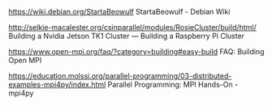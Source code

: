 https://wiki.debian.org/StartaBeowulf
StartaBeowulf - Debian Wiki

http://selkie-macalester.org/csinparallel/modules/RosieCluster/build/html/
Building a Nvidia Jetson TK1 Cluster — Building a Raspberry Pi Cluster

https://www.open-mpi.org/faq/?category=building#easy-build
FAQ:
Building Open MPI

https://education.molssi.org/parallel-programming/03-distributed-examples-mpi4py/index.html
Parallel Programming: MPI Hands-On - mpi4py